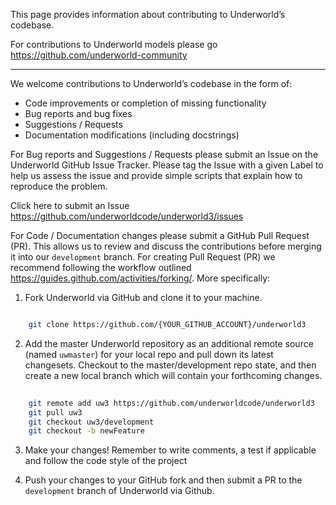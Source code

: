 This page provides information about contributing to Underworld’s codebase.

For contributions to Underworld models please go https://github.com/underworld-community

---- 

We welcome contributions to Underworld’s codebase in the form of:

  * Code improvements or completion of missing functionality
  * Bug reports and bug fixes
  * Suggestions / Requests
  * Documentation modifications (including docstrings)

For Bug reports and Suggestions / Requests please submit an Issue on the Underworld GitHub Issue Tracker. 
Please tag the Issue with a given Label to help us assess the issue and provide simple scripts that explain how to 
reproduce the problem.

Click here to submit an Issue https://github.com/underworldcode/underworld3/issues

For Code / Documentation changes please submit a GitHub Pull Request (PR). This allows us to review and discuss the contributions before merging it into our `development` branch. For creating Pull Request (PR) we recommend following the workflow outlined https://guides.github.com/activities/forking/.
More specifically:

1. Fork Underworld via GitHub and clone it to your machine.

``` bash

    git clone https://github.com/{YOUR_GITHUB_ACCOUNT}/underworld3
```

2. Add the master Underworld repository as an additional remote source (named `uwmaster`) for your local repo and pull down its latest changesets. Checkout to the master/development repo state, and then create a new local branch which will contain your forthcoming changes.

``` bash
  
    git remote add uw3 https://github.com/underworldcode/underworld3
    git pull uw3
    git checkout uw3/development
    git checkout -b newFeature

```
     
3. Make your changes! Remember to write comments, a test if applicable and follow the code style of the project<!-- (see `./docs/development/guidelines.md` for details). NB: this is on the todo list for uw3 -->

4. Push your changes to your GitHub fork and then submit a PR to the `development` branch of Underworld via Github.